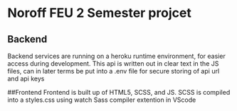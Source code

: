 # Noroff FEU 2 Semester projcet


## Backend 
Backend services are running on a heroku runtime environment, for easier access during development. This api is written out in clear text in the JS files,
can in later terms be put into a .env file for secure storing of api url and api keys


##Frontend
Frontend is built up of HTML5, SCSS, and JS.
SCSS is compiled into a styles.css using watch Sass compiler extention in VScode


